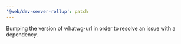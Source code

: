 ```yaml
---
'@web/dev-server-rollup': patch
---
```


Bumping the version of whatwg-url in order to resolve an issue with a dependency.
